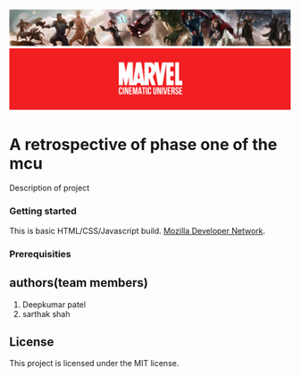 ![Philadelphia's Magic Gardens. This place was so cool!](marvel_banner.png "Philadelphia's Magic Gardens")

# A retrospective of phase one of the mcu

Description of project 

### Getting started
This is basic HTML/CSS/Javascript build.
[Mozilla Developer Network](https://developer.mozilla.org/en-US/docs/Learn).


### Prerequisities

## authors(team members)
1. Deepkumar patel
2. sarthak shah

## License
This project is licensed under the MIT license.